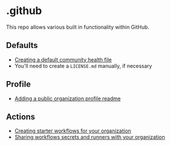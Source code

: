 # .github

This repo allows various built in functionality within GitHub.

## Defaults

- [Creating a default community health file](https://docs.github.com/en/communities/setting-up-your-project-for-healthy-contributions/creating-a-default-community-health-file)
- You'll need to create a `LICENSE.md` manually, if necessary

## Profile

- [Adding a public organization profile readme](https://docs.github.com/en/organizations/collaborating-with-groups-in-organizations/customizing-your-organizations-profile#adding-a-public-organization-profile-readme)

## Actions

- [Creating starter workflows for your organization](https://docs.github.com/en/actions/using-workflows/creating-starter-workflows-for-your-organization)
- [Sharing workflows secrets and runners with your organization](https://docs.github.com/en/actions/using-workflows/sharing-workflows-secrets-and-runners-with-your-organization)
